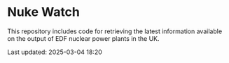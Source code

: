 # Nuke Watch

This repository includes code for retrieving the latest information available on the output of EDF nuclear power plants in the UK.

Last updated: 2025-03-04 18:20